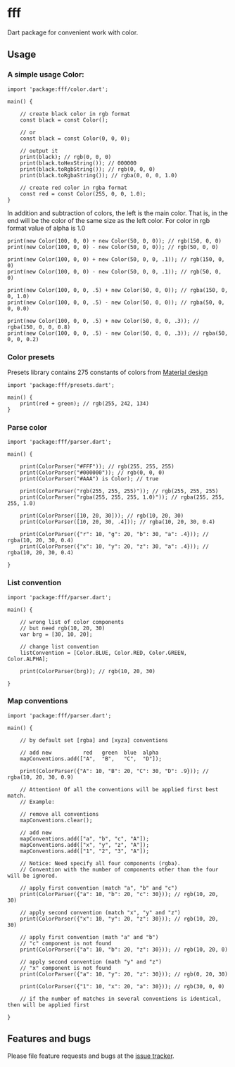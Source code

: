 # fff

Dart package for convenient work with color.

## Usage

### A simple usage Color:

    import 'package:fff/color.dart';
    
    main() {
    
        // create black color in rgb format
        const black = const Color();
        
        // or
        const black = const Color(0, 0, 0);
    
        // output it
        print(black); // rgb(0, 0, 0)
        print(black.toHexString()); // 000000
        print(black.toRgbString()); // rgb(0, 0, 0)
        print(black.toRgbaString()); // rgba(0, 0, 0, 1.0)
        
        // create red color in rgba format
        const red = const Color(255, 0, 0, 1.0);
    }
    
    
        
In addition and subtraction of colors, the left is the main color. That is, in the end will be the color of the same size as the left color. For color in rgb format value of alpha is 1.0
    
    print(new Color(100, 0, 0) + new Color(50, 0, 0)); // rgb(150, 0, 0)
    print(new Color(100, 0, 0) - new Color(50, 0, 0)); // rgb(50, 0, 0)

    print(new Color(100, 0, 0) + new Color(50, 0, 0, .1)); // rgb(150, 0, 0)
    print(new Color(100, 0, 0) - new Color(50, 0, 0, .1)); // rgb(50, 0, 0)
    
    print(new Color(100, 0, 0, .5) + new Color(50, 0, 0)); // rgba(150, 0, 0, 1.0)
    print(new Color(100, 0, 0, .5) - new Color(50, 0, 0)); // rgba(50, 0, 0, 0.0)
    
    print(new Color(100, 0, 0, .5) + new Color(50, 0, 0, .3)); // rgba(150, 0, 0, 0.8)
    print(new Color(100, 0, 0, .5) - new Color(50, 0, 0, .3)); // rgba(50, 0, 0, 0.2)

### Color presets

Presets library contains 275 constants of colors from [Material design](http://www.google.com/design/spec/style/color.html)

    import 'package:fff/presets.dart';
    
    main() {
        print(red + green); // rgb(255, 242, 134)
    }
    
### Parse color

    import 'package:fff/parser.dart';

    main() {
    
        print(ColorParser("#FFF")); // rgb(255, 255, 255)
        print(ColorParser("#000000")); // rgb(0, 0, 0)
        print(ColorParser("#AAA") is Color); // true
        
        print(ColorParser("rgb(255, 255, 255)")); // rgb(255, 255, 255)
        print(ColorParser("rgba(255, 255, 255, 1.0)")); // rgba(255, 255, 255, 1.0)
        
        print(ColorParser([10, 20, 30])); // rgb(10, 20, 30)
        print(ColorParser([10, 20, 30, .4])); // rgba(10, 20, 30, 0.4)
        
        print(ColorParser({"r": 10, "g": 20, "b": 30, "a": .4})); // rgba(10, 20, 30, 0.4)
        print(ColorParser({"x": 10, "y": 20, "z": 30, "a": .4})); // rgba(10, 20, 30, 0.4)
    
    }

### List convention

    import 'package:fff/parser.dart';

    main() {

        // wrong list of color components
        // but need rgb(10, 20, 30)
        var brg = [30, 10, 20];

        // change list convention
        listConvention = [Color.BLUE, Color.RED, Color.GREEN, Color.ALPHA];

        print(ColorParser(brg)); // rgb(10, 20, 30)

    }
    
### Map conventions

    import 'package:fff/parser.dart';

    main() {
    
        // by default set [rgba] and [xyza] conventions
        
        // add new          red   green  blue  alpha
        mapConventions.add(["A",  "B",   "C",  "D"]);
        
        print(ColorParser({"A": 10, "B": 20, "C": 30, "D": .9})); // rgba(10, 20, 30, 0.9)
        
        // Attention! Of all the conventions will be applied first best match.
        // Example:
        
        // remove all conventions
        mapConventions.clear();
        
        // add new
        mapConventions.add(["a", "b", "c", "A"]);
        mapConventions.add(["x", "y", "z", "A"]);
        mapConventions.add(["1", "2", "3", "A"]);
        
        // Notice: Need specify all four components (rgba).
        // Convention with the number of components other than the four will be ignored.
        
        // apply first convention (match "a", "b" and "c")
        print(ColorParser({"a": 10, "b": 20, "c": 30})); // rgb(10, 20, 30)
        
        // apply second convention (match "x", "y" and "z")
        print(ColorParser({"x": 10, "y": 20, "z": 30})); // rgb(10, 20, 30)
        
        // apply first convention (math "a" and "b")
        // "c" component is not found
        print(ColorParser({"a": 10, "b": 20, "z": 30})); // rgb(10, 20, 0)
        
        // apply second convention (math "y" and "z")
        // "x" component is not found
        print(ColorParser({"a": 10, "y": 20, "z": 30})); // rgb(0, 20, 30)
        
        print(ColorParser({"1": 10, "x": 20, "a": 30})); // rgb(30, 0, 0)
        
        // if the number of matches in several conventions is identical, then will be applied first
        
    }

## Features and bugs

Please file feature requests and bugs at the [issue tracker][tracker].

[tracker]: http://example.com/issues/replaceme
